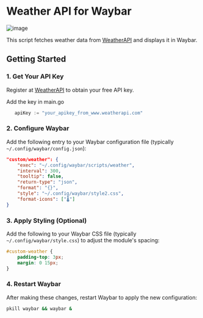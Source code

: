 # Weather API for Waybar

![image](https://github.com/user-attachments/assets/4ce5f758-ff84-40a3-b5f3-b3d32024131c)

This script fetches weather data from [WeatherAPI](https://www.weatherapi.com/) and displays it in Waybar.

## Getting Started

### 1. Get Your API Key
Register at [WeatherAPI](https://www.weatherapi.com/) to obtain your free API key.

Add the key in main.go

```go
   apiKey := "your_apikey_from_www.weatherapi.com"
```

### 2. Configure Waybar
Add the following entry to your Waybar configuration file (typically `~/.config/waybar/config.json`):

```json
"custom/weather": {
    "exec": "~/.config/waybar/scripts/weather",
    "interval": 300,
    "tooltip": false,
    "return-type": "json",
    "format": "{}",
    "style": "~/.config/waybar/style2.css",
    "format-icons": ["🌡"]
}
```

### 3. Apply Styling (Optional)
Add the following to your Waybar CSS file (typically `~/.config/waybar/style.css`) to adjust the module's spacing:

```css
#custom-weather {
    padding-top: 3px;
    margin: 0 15px;
}
```

### 4. Restart Waybar
After making these changes, restart Waybar to apply the new configuration:
```sh
pkill waybar && waybar &
```



